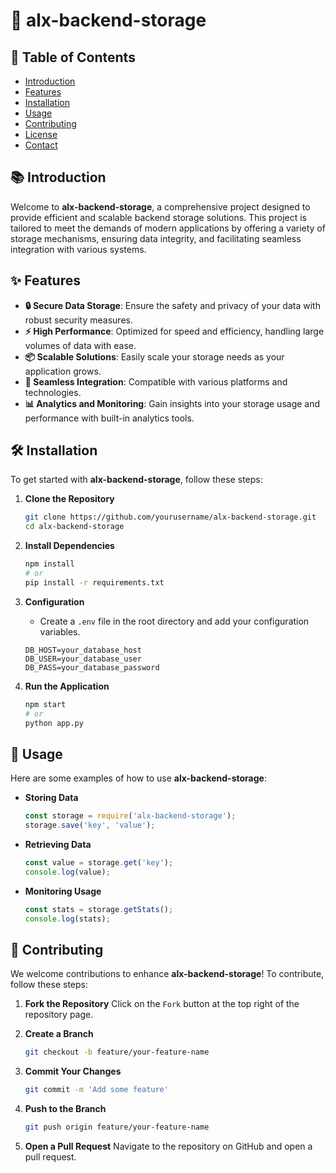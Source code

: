 # 🚀 alx-backend-storage

## 📄 Table of Contents
- [Introduction](#introduction)
- [Features](#features)
- [Installation](#installation)
- [Usage](#usage)
- [Contributing](#contributing)
- [License](#license)
- [Contact](#contact)

## 📚 Introduction
Welcome to **alx-backend-storage**, a comprehensive project designed to provide efficient and scalable backend storage solutions. This project is tailored to meet the demands of modern applications by offering a variety of storage mechanisms, ensuring data integrity, and facilitating seamless integration with various systems.

## ✨ Features
- **🔒 Secure Data Storage**: Ensure the safety and privacy of your data with robust security measures.
- **⚡ High Performance**: Optimized for speed and efficiency, handling large volumes of data with ease.
- **📦 Scalable Solutions**: Easily scale your storage needs as your application grows.
- **🔄 Seamless Integration**: Compatible with various platforms and technologies.
- **📊 Analytics and Monitoring**: Gain insights into your storage usage and performance with built-in analytics tools.

## 🛠️ Installation
To get started with **alx-backend-storage**, follow these steps:

1. **Clone the Repository**
    ```bash
    git clone https://github.com/yourusername/alx-backend-storage.git
    cd alx-backend-storage
    ```

2. **Install Dependencies**
    ```bash
    npm install
    # or
    pip install -r requirements.txt
    ```

3. **Configuration**
    - Create a `.env` file in the root directory and add your configuration variables.
    ```env
    DB_HOST=your_database_host
    DB_USER=your_database_user
    DB_PASS=your_database_password
    ```

4. **Run the Application**
    ```bash
    npm start
    # or
    python app.py
    ```

## 🚀 Usage
Here are some examples of how to use **alx-backend-storage**:

- **Storing Data**
    ```javascript
    const storage = require('alx-backend-storage');
    storage.save('key', 'value');
    ```

- **Retrieving Data**
    ```javascript
    const value = storage.get('key');
    console.log(value);
    ```

- **Monitoring Usage**
    ```javascript
    const stats = storage.getStats();
    console.log(stats);
    ```

## 🤝 Contributing
We welcome contributions to enhance **alx-backend-storage**! To contribute, follow these steps:

1. **Fork the Repository**
    Click on the `Fork` button at the top right of the repository page.

2. **Create a Branch**
    ```bash
    git checkout -b feature/your-feature-name
    ```

3. **Commit Your Changes**
    ```bash
    git commit -m 'Add some feature'
    ```

4. **Push to the Branch**
    ```bash
    git push origin feature/your-feature-name
    ```

5. **Open a Pull Request**
    Navigate to the repository on GitHub and open a pull request.
